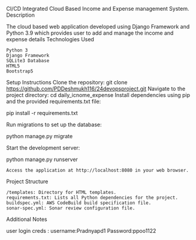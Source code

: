 CI/CD Integrated Cloud Based Income and Expense management System.
Description

The cloud based web application developed using Django Framework and Python 3.9 which provides user to add and manage the income and expense details
Technologies Used

    Python 3
    Django Framework
    SQLite3 Database
    HTML5
    Bootstrap5

Setup Instructions
Clone the repository: git clone https://github.com/PDDeshmukh116/24devopsproject.git
Navigate to the project directory: cd daily_icnome_expense
Install dependencies using pip and the provided requirements.txt file:

pip install -r requirements.txt

Run migrations to set up the database:

python manage.py migrate

Start the development server:

python manage.py runserver

    Access the application at http://localhost:8080 in your web browser.

Project Structure

    /templates: Directory for HTML templates.
    requirements.txt: Lists all Python dependencies for the project.
    buildspec.yml: AWS CodeBuild build specification file.
    sonar-spec.yml: Sonar review configuration file.

Additional Notes

user login creds : username:Pradnyapd1 Password:ppoo1122
